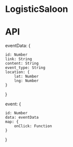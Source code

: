 # LogisticSaloon

# API

eventData: {

    id: Number
    link: String
    content: String
    event_type: String   
    location: {
        lat: Number
        lng: Number
    }

}

event: {
    
    id: Number
    data: eventData
    map: {
        onClick: Function
    }
}